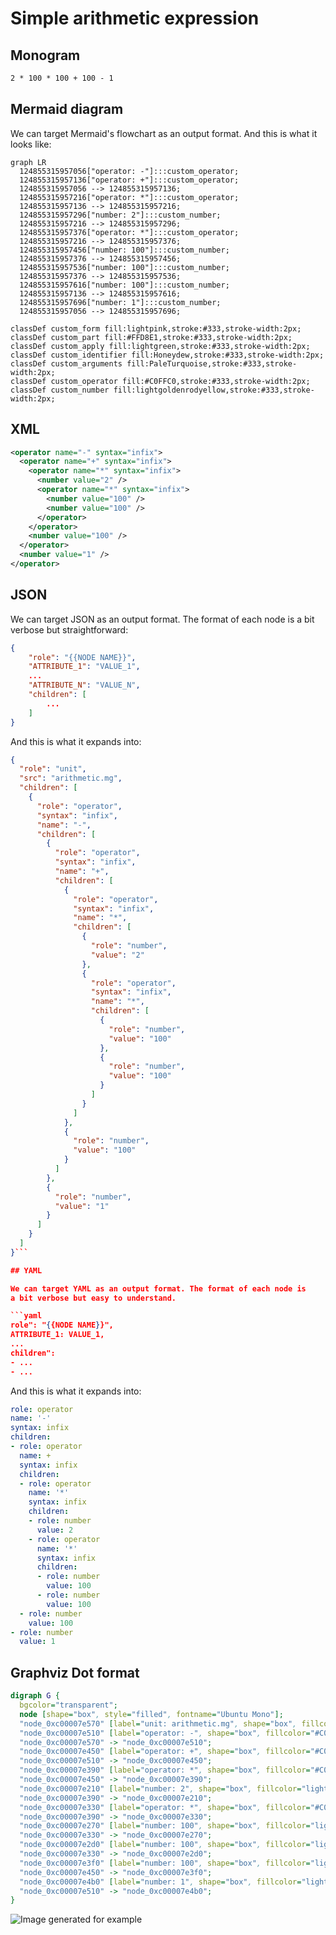 # Simple arithmetic expression

## Monogram

```txt
2 * 100 * 100 + 100 - 1
```

## Mermaid diagram

We can target Mermaid's flowchart as an output format. 
And this is what it looks like:

```mermaid
graph LR
  124855315957056["operator: -"]:::custom_operator;
  124855315957136["operator: +"]:::custom_operator;
  124855315957056 --> 124855315957136;
  124855315957216["operator: *"]:::custom_operator;
  124855315957136 --> 124855315957216;
  124855315957296["number: 2"]:::custom_number;
  124855315957216 --> 124855315957296;
  124855315957376["operator: *"]:::custom_operator;
  124855315957216 --> 124855315957376;
  124855315957456["number: 100"]:::custom_number;
  124855315957376 --> 124855315957456;
  124855315957536["number: 100"]:::custom_number;
  124855315957376 --> 124855315957536;
  124855315957616["number: 100"]:::custom_number;
  124855315957136 --> 124855315957616;
  124855315957696["number: 1"]:::custom_number;
  124855315957056 --> 124855315957696;

classDef custom_form fill:lightpink,stroke:#333,stroke-width:2px;
classDef custom_part fill:#FFD8E1,stroke:#333,stroke-width:2px;
classDef custom_apply fill:lightgreen,stroke:#333,stroke-width:2px;
classDef custom_identifier fill:Honeydew,stroke:#333,stroke-width:2px;
classDef custom_arguments fill:PaleTurquoise,stroke:#333,stroke-width:2px;
classDef custom_operator fill:#C0FFC0,stroke:#333,stroke-width:2px;
classDef custom_number fill:lightgoldenrodyellow,stroke:#333,stroke-width:2px;

```

## XML

```xml
<operator name="-" syntax="infix">
  <operator name="+" syntax="infix">
    <operator name="*" syntax="infix">
      <number value="2" />
      <operator name="*" syntax="infix">
        <number value="100" />
        <number value="100" />
      </operator>
    </operator>
    <number value="100" />
  </operator>
  <number value="1" />
</operator>
```

## JSON

We can target JSON as an output format. The format of each node is
a bit verbose but straightforward:

```json
{
    "role": "{{NODE NAME}}",
    "ATTRIBUTE_1": "VALUE_1", 
    ... 
    "ATTRIBUTE_N": "VALUE_N",
    "children": [ 
        ...
    ]
}
```

And this is what it expands into:

```json
{
  "role": "unit",
  "src": "arithmetic.mg",
  "children": [
    {
      "role": "operator",
      "syntax": "infix",
      "name": "-",
      "children": [
        {
          "role": "operator",
          "syntax": "infix",
          "name": "+",
          "children": [
            {
              "role": "operator",
              "syntax": "infix",
              "name": "*",
              "children": [
                {
                  "role": "number",
                  "value": "2"
                },
                {
                  "role": "operator",
                  "syntax": "infix",
                  "name": "*",
                  "children": [
                    {
                      "role": "number",
                      "value": "100"
                    },
                    {
                      "role": "number",
                      "value": "100"
                    }
                  ]
                }
              ]
            },
            {
              "role": "number",
              "value": "100"
            }
          ]
        },
        {
          "role": "number",
          "value": "1"
        }
      ]
    }
  ]
}```

## YAML

We can target YAML as an output format. The format of each node is
a bit verbose but easy to understand.

```yaml
role": "{{NODE NAME}}",
ATTRIBUTE_1: VALUE_1,
...
children": 
- ...
- ...
```

And this is what it expands into:


```yaml
role: operator
name: '-'
syntax: infix
children:
- role: operator
  name: +
  syntax: infix
  children:
  - role: operator
    name: '*'
    syntax: infix
    children:
    - role: number
      value: 2
    - role: operator
      name: '*'
      syntax: infix
      children:
      - role: number
        value: 100
      - role: number
        value: 100
  - role: number
    value: 100
- role: number
  value: 1

```

## Graphviz Dot format

```dot
digraph G {
  bgcolor="transparent";
  node [shape="box", style="filled", fontname="Ubuntu Mono"];
  "node_0xc00007e570" [label="unit: arithmetic.mg", shape="box", fillcolor="lightgray"];
  "node_0xc00007e510" [label="operator: -", shape="box", fillcolor="#C0FFC0"];
  "node_0xc00007e570" -> "node_0xc00007e510";
  "node_0xc00007e450" [label="operator: +", shape="box", fillcolor="#C0FFC0"];
  "node_0xc00007e510" -> "node_0xc00007e450";
  "node_0xc00007e390" [label="operator: *", shape="box", fillcolor="#C0FFC0"];
  "node_0xc00007e450" -> "node_0xc00007e390";
  "node_0xc00007e210" [label="number: 2", shape="box", fillcolor="lightgoldenrodyellow"];
  "node_0xc00007e390" -> "node_0xc00007e210";
  "node_0xc00007e330" [label="operator: *", shape="box", fillcolor="#C0FFC0"];
  "node_0xc00007e390" -> "node_0xc00007e330";
  "node_0xc00007e270" [label="number: 100", shape="box", fillcolor="lightgoldenrodyellow"];
  "node_0xc00007e330" -> "node_0xc00007e270";
  "node_0xc00007e2d0" [label="number: 100", shape="box", fillcolor="lightgoldenrodyellow"];
  "node_0xc00007e330" -> "node_0xc00007e2d0";
  "node_0xc00007e3f0" [label="number: 100", shape="box", fillcolor="lightgoldenrodyellow"];
  "node_0xc00007e450" -> "node_0xc00007e3f0";
  "node_0xc00007e4b0" [label="number: 1", shape="box", fillcolor="lightgoldenrodyellow"];
  "node_0xc00007e510" -> "node_0xc00007e4b0";
}
```

![Image generated for example](images/arithmetic.png)
